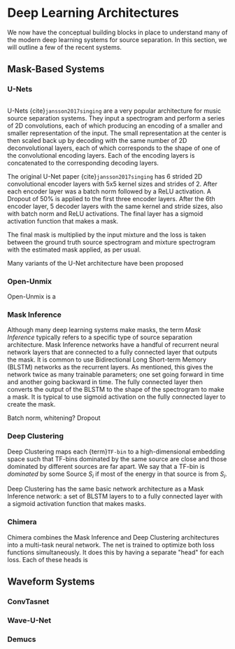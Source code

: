 Deep Learning Architectures
===========================


We now have the conceptual building blocks in place to understand
many of the modern deep learning systems for source separation.
In this section, we will outline a few of the recent systems.


## Mask-Based Systems


### U-Nets

```
```

U-Nets {cite}`jansson2017singing` are a very popular architecture
for music source separation systems. They input a spectrogram and
perform a series of 2D convolutions, each of which producing an encoding of
a smaller and smaller representation of the input. The small representation
at the center is then scaled back up by decoding with the same number of
2D deconvolutional layers, each of which corresponds to the shape of
one of the convolutional encoding layers. Each of the encoding layers
is concatenated to the corresponding decoding layers.

The original U-Net paper {cite}`jansson2017singing` has 6 strided 2D
convolutional encoder layers with 5x5 kernel sizes and strides of 2. 
After each encoder layer was a batch norm followed by a ReLU activation.
A Dropout of 50% is applied to the first three encoder layers.
After the 6th encoder layer, 5 decoder layers with the same kernel and
stride sizes, also with batch norm and ReLU activations. The final layer
has a sigmoid activation function that makes a mask.

The final mask is multiplied by the input mixture and the loss is taken
between the ground truth source spectrogram and mixture spectrogram
with the estimated mask applied, as per usual.

Many variants of the U-Net architecture have been proposed


### Open-Unmix

Open-Unmix is a 

### Mask Inference

Although many deep learning systems make masks, the term _Mask
Inference_ typically refers to a specific type of source separation
architecture. Mask Inference networks have a handful of recurrent
neural network layers that are connected to a fully connected layer
that outputs the mask. It is common to use Bidirectional 
Long Short-term Memory (BLSTM) networks as the recurrent layers. As
mentioned, this gives the network twice as many trainable parameters;
one set going forward in time and another going backward in time. The
fully connected layer then converts the output of the BLSTM to the
shape of the spectrogram to make a mask. It is typical to use sigmoid
activation on the fully connected layer to create the mask.

Batch norm, whitening? Dropout


### Deep Clustering

Deep Clustering maps each {term}`TF-bin` to a high-dimensional
embedding space such that TF-bins dominated by the same source
are close and those dominated by different sources are far apart.
We say that a TF-bin is _dominated_ by some Source $S_i$ if most
of the energy in that source is from $S_i$.

Deep Clustering has the same basic network architecture as a
Mask Inference network: a set of BLSTM layers to to a
fully connected layer with a sigmoid activation function that makes 
masks.


### Chimera

Chimera combines the Mask Inference and Deep Clustering architectures
into a multi-task neural network. The net is trained to optimize both
loss functions simultaneously. It does this by having a separate
"head" for each loss. Each of these heads is 


## Waveform Systems

### ConvTasnet

### Wave-U-Net


### Demucs
